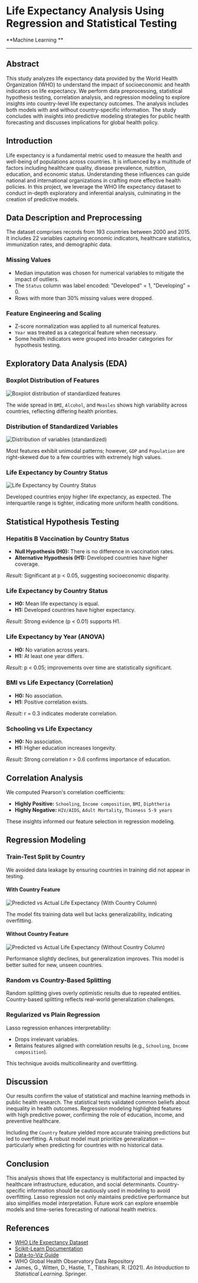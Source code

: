 
# Life Expectancy Analysis Using Regression and Statistical Testing

**Machine Learning **

---

## Abstract
This study analyzes life expectancy data provided by the World Health Organization (WHO) to understand the impact of socioeconomic and health indicators on life expectancy. We perform data preprocessing, statistical hypothesis testing, correlation analysis, and regression modeling to explore insights into country-level life expectancy outcomes. The analysis includes both models with and without country-specific information. The study concludes with insights into predictive modeling strategies for public health forecasting and discusses implications for global health policy.

## Introduction
Life expectancy is a fundamental metric used to measure the health and well-being of populations across countries. It is influenced by a multitude of factors including healthcare quality, disease prevalence, nutrition, education, and economic status. Understanding these influences can guide national and international organizations in crafting more effective health policies. In this project, we leverage the WHO life expectancy dataset to conduct in-depth exploratory and inferential analysis, culminating in the creation of predictive models.

## Data Description and Preprocessing
The dataset comprises records from 193 countries between 2000 and 2015. It includes 22 variables capturing economic indicators, healthcare statistics, immunization rates, and demographic data.

### Missing Values
- Median imputation was chosen for numerical variables to mitigate the impact of outliers.
- The `Status` column was label encoded: "Developed" = 1, "Developing" = 0.
- Rows with more than 30% missing values were dropped.

### Feature Engineering and Scaling
- Z-score normalization was applied to all numerical features.
- `Year` was treated as a categorical feature when necessary.
- Some health indicators were grouped into broader categories for hypothesis testing.

## Exploratory Data Analysis (EDA)

### Boxplot Distribution of Features
![Boxplot distribution of standardized features](output.png)

The wide spread in `BMI`, `Alcohol`, and `Measles` shows high variability across countries, reflecting differing health priorities.

### Distribution of Standardized Variables
![Distribution of variables (standardized)](output2.png)

Most features exhibit unimodal patterns; however, `GDP` and `Population` are right-skewed due to a few countries with extremely high values.

### Life Expectancy by Country Status
![Life Expectancy by Country Status](output3.png)

Developed countries enjoy higher life expectancy, as expected. The interquartile range is tighter, indicating more uniform health conditions.

## Statistical Hypothesis Testing

### Hepatitis B Vaccination by Country Status
- **Null Hypothesis (H0):** There is no difference in vaccination rates.
- **Alternative Hypothesis (H1):** Developed countries have higher coverage.

_Result:_ Significant at p < 0.05, suggesting socioeconomic disparity.

### Life Expectancy by Country Status
- **H0:** Mean life expectancy is equal.
- **H1:** Developed countries have higher expectancy.

_Result:_ Strong evidence (p < 0.01) supports H1.

### Life Expectancy by Year (ANOVA)
- **H0:** No variation across years.
- **H1:** At least one year differs.

_Result:_ p < 0.05; improvements over time are statistically significant.

### BMI vs Life Expectancy (Correlation)
- **H0:** No association.
- **H1:** Positive correlation exists.

_Result:_ r = 0.3 indicates moderate correlation.

### Schooling vs Life Expectancy
- **H0:** No association.
- **H1:** Higher education increases longevity.

_Result:_ Strong correlation r > 0.6 confirms importance of education.

## Correlation Analysis
We computed Pearson's correlation coefficients:

- **Highly Positive:** `Schooling`, `Income composition`, `BMI`, `Diphtheria`
- **Highly Negative:** `HIV/AIDS`, `Adult Mortality`, `Thinness 5-9 years`

These insights informed our feature selection in regression modeling.

## Regression Modeling

### Train-Test Split by Country
We avoided data leakage by ensuring countries in training did not appear in testing.

#### With Country Feature
![Predicted vs Actual Life Expectancy (With Country Column)](output4.png)

The model fits training data well but lacks generalizability, indicating overfitting.

#### Without Country Feature
![Predicted vs Actual Life Expectancy (Without Country Column)](output5.png)

Performance slightly declines, but generalization improves. This model is better suited for new, unseen countries.

### Random vs Country-Based Splitting
Random splitting gives overly optimistic results due to repeated entities. Country-based splitting reflects real-world generalization challenges.

### Regularized vs Plain Regression
Lasso regression enhances interpretability:
- Drops irrelevant variables.
- Retains features aligned with correlation results (e.g., `Schooling`, `Income composition`).

This technique avoids multicollinearity and overfitting.

## Discussion
Our results confirm the value of statistical and machine learning methods in public health research. The statistical tests validated common beliefs about inequality in health outcomes. Regression modeling highlighted features with high predictive power, confirming the role of education, income, and preventive healthcare.

Including the `Country` feature yielded more accurate training predictions but led to overfitting. A robust model must prioritize generalization — particularly when predicting for countries with no historical data.

## Conclusion
This analysis shows that life expectancy is multifactorial and impacted by healthcare infrastructure, education, and social determinants. Country-specific information should be cautiously used in modeling to avoid overfitting. Lasso regression not only maintains predictive performance but also simplifies model interpretation. Future work can explore ensemble models and time-series forecasting of national health metrics.

## References
- [WHO Life Expectancy Dataset](https://www.kaggle.com/datasets/kumarajarshi/life-expectancy-who)
- [Scikit-Learn Documentation](https://scikit-learn.org)
- [Data-to-Viz Guide](https://www.data-to-viz.com)
- WHO Global Health Observatory Data Repository
- James, G., Witten, D., Hastie, T., Tibshirani, R. (2021). *An Introduction to Statistical Learning*. Springer.
